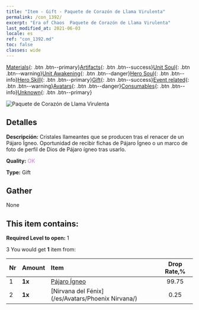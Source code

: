 ```yaml
---
title: "Item - Gift - Paquete de Corazón de Llama Virulenta"
permalink: /con_1392/
excerpt: "Era of Chaos  Paquete de Corazón de Llama Virulenta"
last_modified_at: 2021-06-03
locale: es
ref: "con_1392.md"
toc: false
classes: wide
---
```

 [Materials](/ItemsES/){: .btn .btn--primary}[Artifacts](/ItemsES/Artifacts/){: .btn .btn--success}[Unit Soul](/ItemsES/UnitSoul/){: .btn .btn--warning}[Unit Awakening](/ItemsES/UnitAwakening/){: .btn .btn--danger}[Hero Soul](/ItemsES/HeroSoul/){: .btn .btn--info}[Hero Skill](/ItemsES/HeroSkill/){: .btn .btn--primary}[Gift](/ItemsES/Gift/){: .btn .btn--success}[Event related](/ItemsES/Events/){: .btn .btn--warning}[Avatars](/ItemsES/Avatars/){: .btn .btn--danger}[Consumables](/ItemsES/Consumables/){: .btn .btn--info}[Unknown](/ItemsES/Unknown/){: .btn .btn--primary}

 ![Paquete de Corazón de Llama Virulenta](/images/t/i_907006.png)

## Detalles
 **Descripción:** Cristales llameantes que se producen tras el renacer de un Pájaro Ígneo. Oportunidad de recibir fichas de Pájaro Ígneo o un marco de foto de perfil de Dios de Pájaro ígneo tras usarlo.

 **Quality:** <span style="color: #DA70D6">OK</span>

 **Type:** Gift

## Gather

  None

## This item contains:

 **Required Level to open:** 1

 3 You would get **1** item  from:

  | Nr | Amount |     Item    | Drop Rate,% |
  |:---|:-------|:------------|:---------:|
  | 1 |  **1x** | [Pájaro Ígneo](/ItemsES/unt_268/) | 99.75 | 
  | 2 |  **1x** | [Nirvana del Fénix](/es/Avatars/Phoenix Nirvana/) | 0.25 | 
